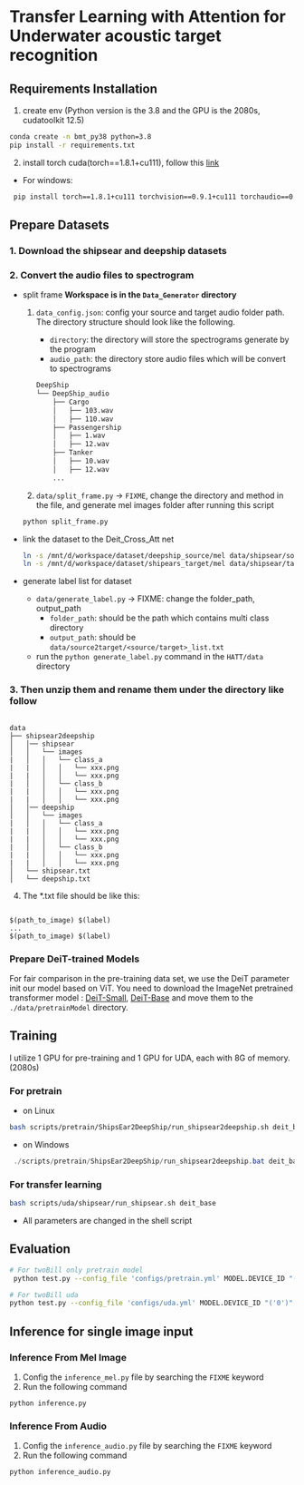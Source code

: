 # Transfer Learning with Attention for Underwater acoustic target recognition

## Requirements Installation

1. create env (Python version is the 3.8 and the GPU is the 2080s, cudatoolkit 12.5)

```bash
conda create -n bmt_py38 python=3.8
pip install -r requirements.txt
```

2. install torch cuda(torch==1.8.1+cu111), follow this [link](https://pytorch.org/get-started/previous-versions/)

* For windows:

```bash
 pip install torch==1.8.1+cu111 torchvision==0.9.1+cu111 torchaudio==0.8.1 -f <https://download.pytorch.org/whl/torch_stable.html>  
```

## Prepare Datasets

### 1. Download the shipsear and deepship datasets

### 2. Convert the audio files to spectrogram

* split frame **Workspace is in the `Data_Generator` directory**
    1. `data_config.json`: config your source and target audio folder path. The directory structure should look like the following.
        * `directory`: the directory will store the spectrograms generate by the program
        * `audio_path`: the directory store audio files which will be convert to spectrograms

        ```bash
        DeepShip
        └── DeepShip_audio
            ├── Cargo
            │   ├── 103.wav
            │   ├── 110.wav
            ├── Passengership
            │   ├── 1.wav
            │   ├── 12.wav
            ├── Tanker
            │   ├── 10.wav
            │   ├── 12.wav
            ...
        ```

    2. `data/split_frame.py` -> `FIXME`, change the directory and method in the file, and generate mel images folder after running this script

    ```python
    python split_frame.py
    ```

* link the dataset to the Deit_Cross_Att net

    ```bash
    ln -s /mnt/d/workspace/dataset/deepship_source/mel data/shipsear/source/images
    ln -s /mnt/d/workspace/dataset/shipears_target/mel data/shipsear/target/images
    ```

* generate label list for dataset
  * `data/generate_label.py` -> FIXME: change the folder_path, output_path
    * `folder_path`: should be the path which contains multi class directory
    * `output_path`: should be  `data/source2target/<source/target>_list.txt`
  * run the `python generate_label.py` command in the `HATT/data` directory

### 3. Then unzip them and rename them under the directory like follow

```

data
├── shipsear2deepship
│   │── shipsear
│   │   └── images
|   │   │   └── class_a
|   |   │   │   └── xxx.png
|   |   │   │   └── xxx.png
|   │   │   └── class_b
|   |   │   │   └── xxx.png
|   |   │   │   └── xxx.png
│   │── deepship
│   │   └── images
|   │   │   └── class_a
|   |   │   │   └── xxx.png
|   |   │   │   └── xxx.png
|   │   │   └── class_b
|   |   │   │   └── xxx.png
|   |   │   │   └── xxx.png
│   └── shipsear.txt
│   └── deepship.txt

```

4. The *.txt file should be like this:

```

$(path_to_image) $(label)
...
$(path_to_image) $(label)

```

### Prepare DeiT-trained Models

For fair comparison in the pre-training data set, we use the DeiT parameter init our model based on ViT.
You need to download the ImageNet pretrained transformer model : [DeiT-Small](https://dl.fbaipublicfiles.com/deit/deit_small_distilled_patch16_224-649709d9.pth), [DeiT-Base](https://dl.fbaipublicfiles.com/deit/deit_base_distilled_patch16_224-df68dfff.pth) and move them to the `./data/pretrainModel` directory.

## Training

I utilize 1 GPU for pre-training and 1 GPU for UDA, each with 8G of memory.(2080s)

### For pretrain

* on Linux

```bash
bash scripts/pretrain/ShipsEar2DeepShip/run_shipsear2deepship.sh deit_base
```

* on Windows

```powershell
 ./scripts/pretrain/ShipsEar2DeepShip/run_shipsear2deepship.bat deit_base
```

### For transfer learning

```bash
bash scripts/uda/shipsear/run_shipsear.sh deit_base 
```

* All parameters are changed in the shell script

## Evaluation

```bash
# For twoBill only pretrain model
 python test.py --config_file 'configs/pretrain.yml' MODEL.DEVICE_ID "('0')" TEST.WEIGHT "('../logs/pretrain/deit_base/twoBill/target/transformer_best_model.pth')" DATASETS.NAMES 'Shipsear' OUTPUT_DIR '../logs/pretrain/deit_base/twoBill/target' DATASETS.ROOT_TRAIN_DIR './data/twoBill/source_list.txt' './data/twoBill/target_list.txt' DATASETS.ROOT_TEST_DIR './data/twoBill/test_list.txt'
```

```bash
# For twoBill uda
python test.py --config_file 'configs/uda.yml' MODEL.DEVICE_ID "('0')" TEST.WEIGHT "('../logs/uda/deit_base/twoBill/source2target/transformer_best_model.pth')" DATASETS.NAMES 'Shipsear' DATASETS.NAMES2 'Shipsear' OUTPUT_DIR '../logs/uda/deit_base/twoBill/source2target' DATASETS.ROOT_TRAIN_DIR './data/twoBill/source_list.txt' DATASETS.ROOT_TRAIN_DIR2 './data/twoBill/source_list.txt' DATASETS.ROOT_TEST_DIR './data/twoBill/test_list.txt' 
```

## Inference for single image input

### Inference From Mel Image

1. Config the `inference_mel.py` file by searching the `FIXME` keyword
2. Run the following command

```
python inference.py
```

### Inference From Audio

1. Config the `inference_audio.py` file by searching the `FIXME` keyword
2. Run the following command

```
python inference_audio.py
```
